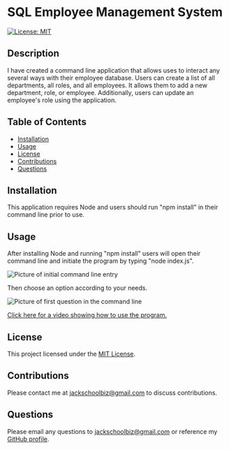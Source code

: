 # SQL Employee Management System

[![License: MIT](https://img.shields.io/badge/License-MIT-yellow.svg)](https://opensource.org/licenses/MIT)

## Description 
I have created a command line application that allows uses to interact any several ways with their employee database. Users can create a list of all departments, all roles, and all employees. It allows them to add a new department, role, or employee. Additionally, users can update an employee's role using the application.  

## Table of Contents

- [Installation](#installation)
- [Usage](#usage)
- [License](#license)
- [Contributions](#contributions)
- [Questions](#questions)

## Installation
This application requires Node and users should run "npm install" in their command line prior to use. 

## Usage
After installing Node and running "npm install" users will open their command line and initiate the program by typing "node index.js". 
<!-- Change this with shot of this program -->
![Picture of initial command line entry](./assets/images/commandline.png)

Then choose an option according to your needs. 

<!-- Change this with shot of this program -->
![Picture of first question in the command line](./assets/images/questions.png)

<!-- Change this with a video of this program -->
[Click here for a video showing how to use the program.](https://drive.google.com/file/d/11LYdCyM8oht5Igig2Y0dc03oUKxzTAHL/view)

## License
This project licensed under the [MIT License](https://opensource.org/licenses/MIT).

## Contributions
Please contact me at <jackschoolbiz@gmail.com> to discuss contributions.

## Questions
Please email any questions to <jackschoolbiz@gmail.com> or reference my [GitHub profile](https://github.com/Kay0ss).